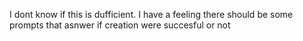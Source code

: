 I dont know if this is dufficient. I have a feeling there should be some prompts that asnwer if creation were succesful or not

